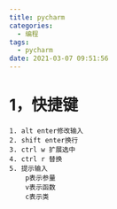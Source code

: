 ```yaml
---
title: pycharm
categories:
  - 编程
tags:
  - pycharm
date: 2021-03-07 09:51:56
---
```


# 1，快捷键

	1. alt enter修改输入
	2. shift enter换行
	3. ctrl w 扩展选中
	4. ctrl r 替换
	5. 提示输入
		p表示参量
		v表示函数
		c表示类
	
